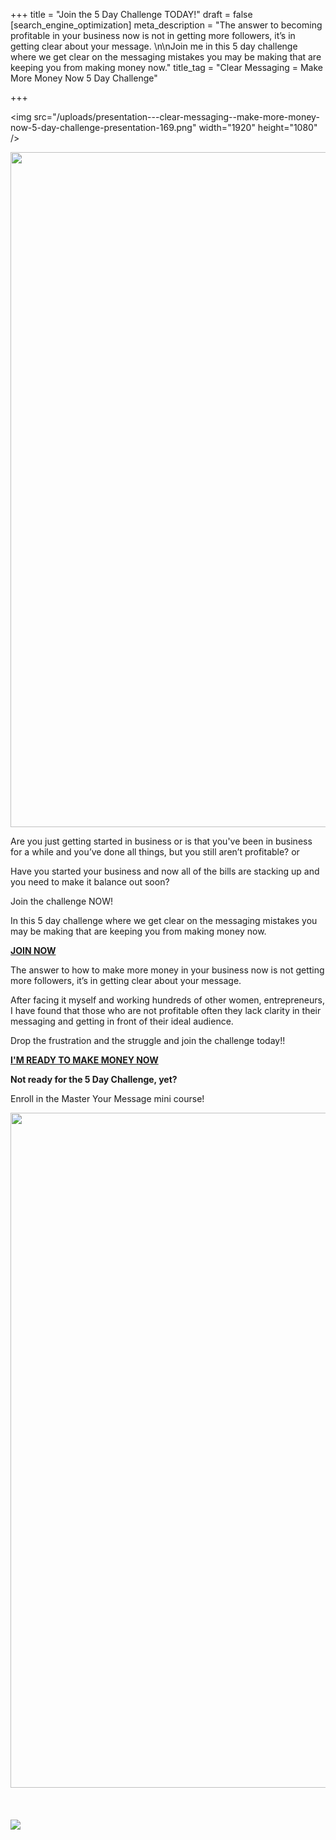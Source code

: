 +++
title = "Join the 5 Day Challenge TODAY!"
draft = false
[search_engine_optimization]
meta_description = "The answer to becoming profitable in your business now is not in getting more followers, it’s in getting clear about your message. \n\nJoin me in this 5 day challenge where we get clear on the messaging mistakes you may be making that are keeping you from making money now."
title_tag = "Clear Messaging  =  Make More Money Now 5 Day Challenge"

+++

&lt;img src="/uploads/presentation---clear-messaging--make-more-money-now-5-day-challenge-presentation-169.png" width="1920" height="1080" /&gt;

**<img src="/uploads/copy-of-womens-day-sale-video-store-discount-elegant-ad-pink-instagram-post-2.png" width="2160" height="1080" />**

Are you just getting started in business or is that you've been in business for a while and you’ve done all things, but you still aren’t profitable? or

Have you started your business and now all of the bills are stacking up and you need to make it balance out soon?

Join the challenge NOW\!

In this 5 day challenge where we get clear on the messaging mistakes you may be making that are keeping you from making money now.

[**JOIN NOW**](https://www.eventbrite.com/e/clear-messaging-make-more-money-now-5-day-challenge-apr-11-15-8pm-tickets-305197623307 "5 Day Challenge")

The answer to how to make more money in your business now is not getting more followers, it’s in getting clear about your message.

After facing it myself and working hundreds of other women, entrepreneurs, I have found that those who are not profitable often they lack clarity in their messaging and getting in front of their ideal audience.

Drop the frustration and the struggle and join the challenge today\!\!

[**I'M READY TO MAKE MONEY NOW**](https://www.eventbrite.com/e/clear-messaging-make-more-money-now-5-day-challenge-apr-11-15-8pm-tickets-305197623307 "Challenge")

**Not ready for the 5 Day Challenge, yet?**

Enroll in the Master Your Message mini course\!

<img src="/uploads/master-your-message-mini-course-2.png" width="1920" height="1080" />

&nbsp;

###### **![](/uploads/digital-marketing-seek-cover-image.png)**
